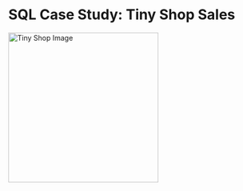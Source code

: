 # SQL Case Study: Tiny Shop Sales

<img src="https://d-i-motion.com/wp-content/uploads/2023/05/Tiny-Shop-Sales-600x600.png" alt="Tiny Shop Image" width="300" height="300">

